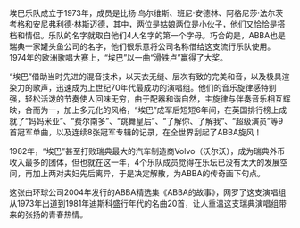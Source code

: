 

埃巴乐队成立于1973年，成员是比扬·乌尔维斯、班尼·安德林、阿格尼莎·法尔茨考格和安尼弗利德·林斯迈德，其中，两位是姑娘两位是小伙子，他们又恰恰是搭档和情侣。乐队的名字就取自他们4人名字的第一个字母。巧合的是，ABBA也是瑞典一家罐头鱼公司的名字，他们很乐意将公司名称借给这支流行乐队使用。1974年的欧洲歌唱大赛上，“埃巴”以一曲“滑铁卢”赢得了大奖。

“埃巴”借助当时先进的混音技术，以天衣无缝、层次有致的完美和音，以及极具渲染力的歌声，迅速成为上世纪70年代最成功的演唱组。他们的音乐旋律感特别强，轻松活泼的节奏使人回味无穷，由于配器和谐自然，主旋律与伴奏音乐相互辉映，合而为一，加上多元化的风格，“埃巴”成军后短短6年间，在英国排行榜上成就了“妈妈米亚”、“费尔南多”、“跳舞皇后”、“了解你、了解我”、“超级演员”等9首冠军单曲，以及连续8张冠军专辑的记录，在全世界刮起了ABBA旋风！

1982年，“埃巴”甚至打败瑞典最大的汽车制造商Volvo（沃尔沃），成为瑞典外币收入最多的团体，但也就在这一年，4个乐队成员觉得在乐坛已没有太大的发展空间，再加上两对夫妇先后离异，于是决定解散，为ABBA的传奇画下句点。

  
这张由环球公司2004年发行的ABBA精选集《ABBA的故事》，网罗了这支演唱组从1973年出道到1981年迪斯科盛行年代的名曲20首，让人重温这支瑞典演唱组带来的张扬的青春热情。

